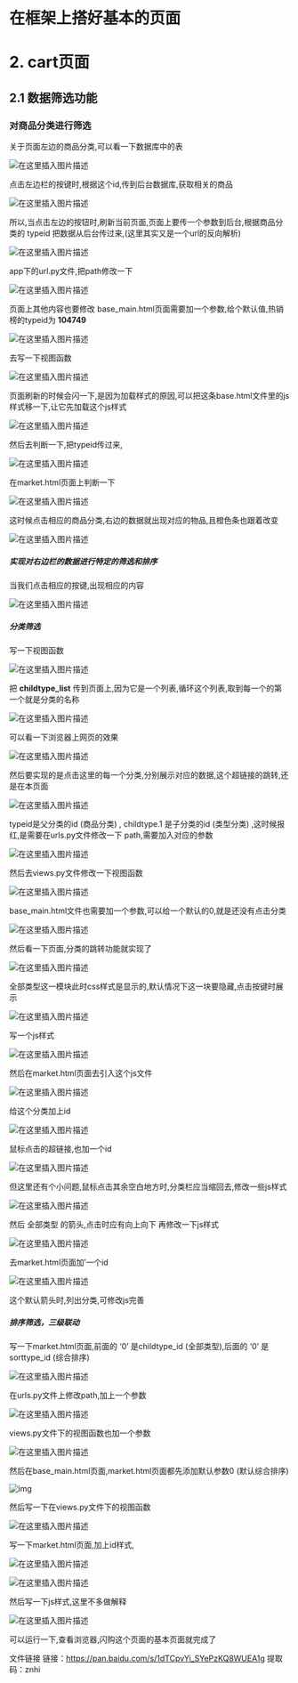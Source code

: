 # 在框架上搭好基本的页面

# 2. cart页面

## 2.1 数据筛选功能

### 对商品分类进行筛选

关于页面左边的商品分类,可以看一下数据库中的表

![在这里插入图片描述](img/20190527152405387.png)

点击左边栏的按键时,根据这个id,传到后台数据库,获取相关的商品

![在这里插入图片描述](img/20190527152523708.png)

所以,当点击左边的按钮时,刷新当前页面,页面上要传一个参数到后台,根据商品分类的 typeid 把数据从后台传过来,(这里其实又是一个url的反向解析)

![在这里插入图片描述](img/20190527164543512.png)

app下的url.py文件,把path修改一下

![在这里插入图片描述](img/20190527175849667.png)

页面上其他内容也要修改
base_main.html页面需要加一个参数,给个默认值,热销榜的typeid为 **104749**

![在这里插入图片描述](img/20190527180213395.png)

去写一下视图函数

![在这里插入图片描述](img/20190527183448587.png)

页面刷新的时候会闪一下,是因为加载样式的原因,可以把这条base.html文件里的js样式移一下,让它先加载这个js样式

![在这里插入图片描述](img/20190527183056133.png)

然后去判断一下,把typeid传过来,

![在这里插入图片描述](img/20190527184444331.png)

在market.html页面上判断一下

![在这里插入图片描述](img/2019052718455388.png)

这时候点击相应的商品分类,右边的数据就出现对应的物品,且橙色条也跟着改变

![在这里插入图片描述](img/20190527184724243.png)

##### 实现对右边栏的数据进行特定的筛选和排序

当我们点击相应的按键,出现相应的内容

![在这里插入图片描述](img/20190527191341822.png)

##### 分类筛选

写一下视图函数

![在这里插入图片描述](img/20190527191516610.png)

把 **childtype_list** 传到页面上,因为它是一个列表,循环这个列表,取到每一个的第一个就是分类的名称

![在这里插入图片描述](img/20190527192507591.png)

可以看一下浏览器上网页的效果

![在这里插入图片描述](img/20190527192658257.png)

然后要实现的是点击这里的每一个分类,分别展示对应的数据,这个超链接的跳转,还是在本页面

![在这里插入图片描述](img/20190527193408585.png)

typeid是父分类的id (商品分类) , childtype.1 是子分类的id (类型分类) ,这时候报红,是需要在urls.py文件修改一下 path,需要加入对应的参数

![在这里插入图片描述](img/20190527193846619.png)

然后去views.py文件修改一下视图函数

![在这里插入图片描述](img/20190527194819955.png)

base_main.html文件也需要加一个参数,可以给一个默认的0,就是还没有点击分类

![在这里插入图片描述](img/20190527194355791.png)

然后看一下页面,分类的跳转功能就实现了

![在这里插入图片描述](img/20190527195439844.png)

全部类型这一模块此时css样式是显示的,默认情况下这一块要隐藏,点击按键时展示

![在这里插入图片描述](img/2019052720160188.png)

写一个js样式

![在这里插入图片描述](img/2019052720091919.png)

然后在market.html页面去引入这个js文件

![在这里插入图片描述](img/20190527201050649.png)

给这个分类加上id

![在这里插入图片描述](img/20190527201204705.png)

鼠标点击的超链接,也加一个id

![在这里插入图片描述](img/20190527201359237.png)

但这里还有个小问题,鼠标点击其余空白地方时,分类栏应当缩回去,修改一些js样式

![在这里插入图片描述](img/20190527202319689.png)

然后 全部类型 的箭头,点击时应有向上向下
再修改一下js样式

![在这里插入图片描述](img/20190527203521654.png)

去market.html页面加’一个id

![在这里插入图片描述](img/20190527204024274.png)

这个默认箭头时,列出分类,可修改js完善

##### 排序筛选，三级联动

写一下market.html页面,前面的 ‘0’ 是childtype_id (全部类型),后面的 ‘0’ 是sorttype_id (综合排序)

![在这里插入图片描述](img/20190527231356484.png)

在urls.py文件上修改path,加上一个参数

![在这里插入图片描述](img/20190527231457308.png)

views.py文件下的视图函数也加一个参数

![在这里插入图片描述](img/20190527232021799.png)

然后在base_main.html页面,market.html页面都先添加默认参数0 (默认综合排序)

![img](img/20190527232651389.png)

然后写一下在views.py文件下的视图函数

![在这里插入图片描述](img/20190527234231232.png)

写一下market.html页面,加上id样式,

![在这里插入图片描述](img/20190527234352567.png)

![在这里插入图片描述](img/20190527234412691.png)

然后写一下js样式,这里不多做解释

![在这里插入图片描述](img/20190527234650280.png)

可以运行一下,查看浏览器,闪购这个页面的基本页面就完成了

文件链接
链接：https://pan.baidu.com/s/1dTCpvYi_SYePzKQ8WUEA1g
提取码：znhi